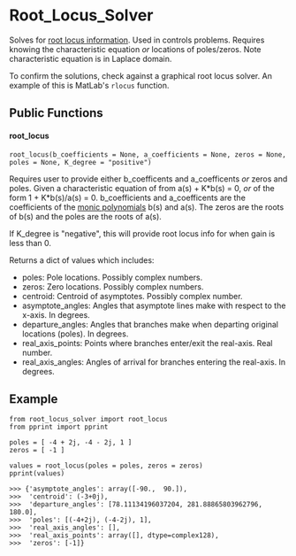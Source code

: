 # Root_Locus_Solver
Solves for [root locus information](https://en.wikipedia.org/wiki/Root_locus). Used in controls problems. Requires knowing the characteristic equation *or* locations of poles/zeros. Note characteristic equation is in Laplace domain.

To confirm the solutions, check against a graphical root locus solver. An example of this is MatLab's `rlocus` function.


## Public Functions

#### root_locus
`root_locus(b_coefficients = None, a_coefficients = None, zeros = None, poles = None, K_degree = "positive")`

Requires user to provide either b_coefficents and a_coefficents *or* zeros and poles. Given a characteristic equation of from a(s) + K\*b(s) = 0, *or* of the form 1 + K\*b(s)/a(s) = 0. b_coefficients and a_coefficents are the coefficients of the [monic polynomials](https://en.wikipedia.org/wiki/Monic_polynomial) b(s) and a(s). The zeros are the roots of b(s) and the poles are the roots of a(s).

If K_degree is "negative", this will provide root locus info for when gain is less than 0.

Returns a dict of values which includes:
- poles: Pole locations. Possibly complex numbers.
- zeros: Zero locations. Possibly complex numbers.
- centroid: Centroid of asymptotes. Possibly complex number.
- asymptote_angles: Angles that asymptote lines make with respect to the x-axis. In degrees.
- departure_angles: Angles that branches make when departing original locations (poles). In degrees.
- real_axis_points: Points where branches enter/exit the real-axis. Real number.
- real_axis_angles: Angles of arrival for branches entering the real-axis. In degrees.

## Example

```
from root_locus_solver import root_locus
from pprint import pprint

poles = [ -4 + 2j, -4 - 2j, 1 ]
zeros = [ -1 ]

values = root_locus(poles = poles, zeros = zeros)
pprint(values)
```
```
>>> {'asymptote_angles': array([-90.,  90.]),
>>>  'centroid': (-3+0j),
>>>  'departure_angles': [78.11134196037204, 281.88865803962796, 180.0],
>>>  'poles': [(-4+2j), (-4-2j), 1],
>>>  'real_axis_angles': [],
>>>  'real_axis_points': array([], dtype=complex128),
>>>  'zeros': [-1]}
```
